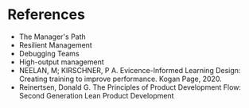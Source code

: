 # References

* The Manager's Path
* Resilient Management
* Debugging Teams
* High-output management
* NEELAN, M; KIRSCHNER, P A. Evicence-Informed Learning Design: Creating training to improve performance. Kogan Page, 2020.
* Reinertsen, Donald G. The Principles of Product Development Flow: Second Generation Lean Product Development